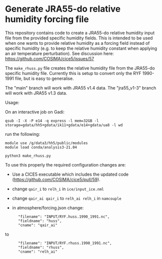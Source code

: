 # Generate JRA55-do relative humidity forcing file

This repository contains code to create a JRA55-do relative humidity
input file from the provided specific humidity fields. This is
intended to be used when one wants to provide relative humidity as a
forcing field instead of specific humidity (e.g. to keep the relative
humidity constant when applying an air temperature perturbation).
See discussion here: https://github.com/COSIMA/cice5/issues/57

The `make_rhuss.py` file creates the relative humidity file from the
JRA55-do specific humidity file. Currently this is setup to convert only
the RYF 1990-1991 file, but is easy to generalise.

The "main" branch will work with JRA55 v1.4 data. The "jra55_v1-3"
branch will work with JRA55 v1.3 data.

Usage:

On an interactive job on Gadi:

```
qsub -I -X -P e14 -q express -l mem=32GB -l storage=gdata/hh5+gdata/ik11+gdata/e14+gdata/ua8 -l wd
```

run the following:

```
module use /g/data3/hh5/public/modules
module load conda/analysis3-21.04

python3 make_rhuss.py
```

To use this properly the required configuration changes are:

- Use a CICE5 executable which includes the updated code
  (https://github.com/COSIMA/cice5/pull/59).

- change `qair_i` to `relh_i` in `ice/input_ice.nml`

- change `qair_ai qair_i` to `relh_ai relh_i` in `namcouple`

- in atmosphere/forcing.json change:
```
      "filename": "INPUT/RYF.huss.1990_1991.nc",
      "fieldname": "huss",
      "cname": "qair_ai"
```
  to
```
      "filename": "INPUT/RYF.rhuss.1990_1991.nc",
      "fieldname": "rhuss",
      "cname": "relh_ai"
```


